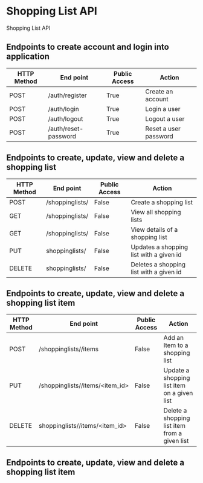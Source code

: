 # Shopping List API
Shopping List API
## Endpoints to create account and login into application
HTTP Method|End point | Public Access|Action
-----------|----------|--------------|------
POST | /auth/register | True | Create an account
POST | /auth/login | True | Login a user
POST | /auth/logout | True | Logout a user
POST | /auth/reset-password | True | Reset a user password


## Endpoints to create, update, view and delete a shopping list
HTTP Method|End point | Public Access|Action
-----------|----------|--------------|------
POST | /shoppinglists/ | False | Create a shopping list
GET | /shoppinglists/ | False | View all shopping lists
GET | /shoppinglists/<id> | False | View details of a shopping list
PUT | shoppinglists/<id> | False | Updates a shopping list with a given id
DELETE | shoppinglists/<id> | False | Deletes a shopping list with a given id
## Endpoints to create, update, view and delete a shopping list item
HTTP Method|End point | Public Access|Action
-----------|----------|--------------|------
POST | /shoppinglists/<id>/items | False | Add an Item to a shopping list
PUT | /shoppinglists/<id>/items/<item_id> | False | Update a shopping list item on a given list
DELETE | shoppinglists/<id>/items/<item_id> | False | Delete a shopping list item from a given list
## Endpoints to create, update, view and delete a shopping list item

